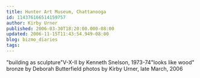 ```yaml
---
title: Hunter Art Museum, Chattanooga
id: 114376166514159757
author: Kirby Urner
published: 2006-03-30T18:20:00.000-08:00
updated: 2006-11-15T11:43:54.949-08:00
blog: bizmo_diaries
tags: 
---
```


[](http://photos1.blogger.com/blogger/1134/545/1600/huntermuseum.jpg)"building as sculpture"[](http://photos1.blogger.com/blogger/1134/545/1600/snelsonsculpture.jpg)V-X-II by Kenneth Snelson, 1973-74[](http://photos1.blogger.com/blogger/1134/545/1600/bronzehorse.jpg)"looks like wood" bronze by Deborah Butterfield photos by Kirby Urner, late March, 2006